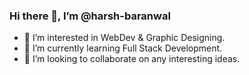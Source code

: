 ### Hi there 👋, I’m @harsh-baranwal
- 👀 I’m interested in WebDev & Graphic Designing.
- 🌱 I’m currently learning Full Stack Development.
- 💞️ I’m looking to collaborate on any interesting ideas.

<!--- 
harsh-baranwal/harsh-baranwal is a ✨ special ✨ repository because its `README.md` (this file) appears on your GitHub profile.
You can click the Preview link to take a look at your changes.
--->
